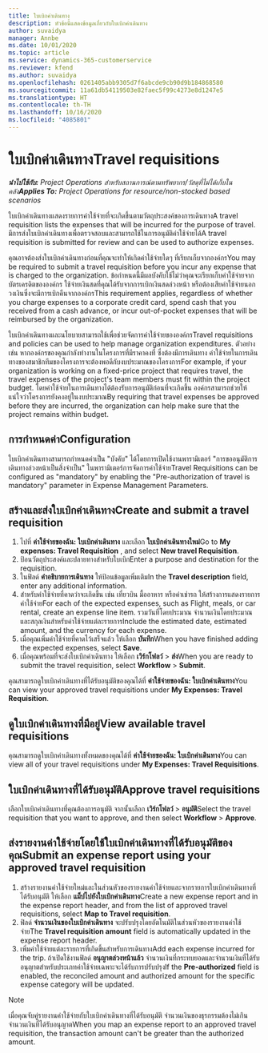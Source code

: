 ```yaml
---
title: ใบเบิกค่าเดินทาง
description: หัวข้อนี้แสดงข้อมูลเกี่ยวกับใบเบิกค่าเดินทาง
author: suvaidya
manager: Annbe
ms.date: 10/01/2020
ms.topic: article
ms.service: dynamics-365-customerservice
ms.reviewer: kfend
ms.author: suvaidya
ms.openlocfilehash: 0261405abb9305d7f6abcde9cb90d9b184868580
ms.sourcegitcommit: 11a61db54119503e82faec5f99c4273e8d1247e5
ms.translationtype: HT
ms.contentlocale: th-TH
ms.lasthandoff: 10/16/2020
ms.locfileid: "4085801"
---
```

# <a name="travel-requisitions"></a><span data-ttu-id="6ac6e-103">ใบเบิกค่าเดินทาง</span><span class="sxs-lookup"><span data-stu-id="6ac6e-103">Travel requisitions</span></span>

<span data-ttu-id="6ac6e-104">_**นำไปใช้กับ:** Project Operations สำหรับสถานการณ์ตามทรัพยากร/วัสดุที่ไม่ได้เก็บในคลัง_</span><span class="sxs-lookup"><span data-stu-id="6ac6e-104">_**Applies To:** Project Operations for resource/non-stocked based scenarios_</span></span>

<span data-ttu-id="6ac6e-105">ใบเบิกค่าเดินทางแสดงรายการค่าใช้จ่ายที่จะเกิดขึ้นตามวัตถุประสงค์ของการเดินทาง</span><span class="sxs-lookup"><span data-stu-id="6ac6e-105">A travel requisition lists the expenses that will be incurred for the purpose of travel.</span></span> <span data-ttu-id="6ac6e-106">มีการส่งใบเบิกค่าเดินทางเพื่อตรวจสอบและสามารถใช้ในการอนุมัติค่าใช้จ่ายได้</span><span class="sxs-lookup"><span data-stu-id="6ac6e-106">A travel requisition is submitted for review and can be used to authorize expenses.</span></span>

<span data-ttu-id="6ac6e-107">คุณอาจต้องส่งใบเบิกค่าเดินทางก่อนที่คุณจะทำให้เกิดค่าใช้จ่ายใดๆ ที่เรียกเก็บจากองค์กร</span><span class="sxs-lookup"><span data-stu-id="6ac6e-107">You may be required to submit a travel requisition before you incur any expense that is charged to the organization.</span></span> <span data-ttu-id="6ac6e-108">ข้อกำหนดนี้มีผลบังคับใช้ไม่ว่าคุณจะเรียกเก็บค่าใช้จ่ายจากบัตรเครดิตขององค์กร ใช้จ่ายเงินสดที่คุณได้รับจากการเบิกเงินสดล่วงหน้า หรือต้องเสียค่าใช้จ่ายนอกวงเงินซึ่งจะมีการเบิกคืนจากองค์กร</span><span class="sxs-lookup"><span data-stu-id="6ac6e-108">This requirement applies, regardless of whether you charge expenses to a corporate credit card, spend cash that you received from a cash advance, or incur out-of-pocket expenses that will be reimbursed by the organization.</span></span>

<span data-ttu-id="6ac6e-109">ใบเบิกค่าเดินทางและนโยบายสามารถใช้เพื่อช่วยจัดการค่าใช้จ่ายขององค์กร</span><span class="sxs-lookup"><span data-stu-id="6ac6e-109">Travel requisitions and policies can be used to help manage organization expenditures.</span></span> <span data-ttu-id="6ac6e-110">ตัวอย่างเช่น หากองค์กรของคุณกำลังทำงานในโครงการที่มีราคาคงที่ ซึ่งต้องมีการเดินทาง ค่าใช้จ่ายในการเดินทางของสมาชิกทีมของโครงการจะต้องพอดีกับงบประมาณของโครงการ</span><span class="sxs-lookup"><span data-stu-id="6ac6e-110">For example, if your organization is working on a fixed-price project that requires travel, the travel expenses of the project's team members must fit within the project budget.</span></span> <span data-ttu-id="6ac6e-111">โดยค่าใช้จ่ายในการเดินทางได้ต้องรับการอนุมัติก่อนที่จะเกิดขึ้น องค์กรสามารถช่วยให้แน่ใจว่าโครงการยังคงอยู่ในงบประมาณ</span><span class="sxs-lookup"><span data-stu-id="6ac6e-111">By requiring that travel expenses be approved before they are incurred, the organization can help make sure that the project remains within budget.</span></span>

## <a name="configuration"></a><span data-ttu-id="6ac6e-112">การกำหนดค่า</span><span class="sxs-lookup"><span data-stu-id="6ac6e-112">Configuration</span></span> 

<span data-ttu-id="6ac6e-113">ใบเบิกค่าเดินทางสามารถกำหนดค่าเป็น "บังคับ" ได้โดยการเปิดใช้งานพารามิเตอร์ "การขออนุมัติการเดินทางล่วงหน้าเป็นสิ่งจำเป็น" ในพารามิเตอร์การจัดการค่าใช้จ่าย</span><span class="sxs-lookup"><span data-stu-id="6ac6e-113">Travel Requisitions can be configured as "mandatory" by enabling the "Pre-authorization of travel is mandatory" parameter in Expense Management Parameters.</span></span> 

## <a name="create-and-submit-a-travel-requisition"></a><span data-ttu-id="6ac6e-114">สร้างและส่งใบเบิกค่าเดินทาง</span><span class="sxs-lookup"><span data-stu-id="6ac6e-114">Create and submit a travel requisition</span></span>

1. <span data-ttu-id="6ac6e-115">ไปที่ **ค่าใช้จ่ายของฉัน: ใบเบิกค่าเดินทาง** และเลือก **ใบเบิกค่าเดินทางใหม่**</span><span class="sxs-lookup"><span data-stu-id="6ac6e-115">Go to **My expenses: Travel Requisition** , and select **New travel Requisition**.</span></span>
2. <span data-ttu-id="6ac6e-116">ป้อนวัตถุประสงค์และปลายทางสำหรับใบเบิก</span><span class="sxs-lookup"><span data-stu-id="6ac6e-116">Enter a purpose and destination for the requisition.</span></span>
3. <span data-ttu-id="6ac6e-117">ในฟิลด์ **คำอธิบายการเดินทาง** ให้ป้อนข้อมูลเพิ่มเติม</span><span class="sxs-lookup"><span data-stu-id="6ac6e-117">In the  **Travel description** field, enter any additional information.</span></span> 
4. <span data-ttu-id="6ac6e-118">สำหรับค่าใช้จ่ายที่คาดว่าจะเกิดขึ้น เช่น เที่ยวบิน มื้ออาหาร หรือค่าเช่ารถ ให้สร้างการแสดงรายการค่าใช้จ่าย</span><span class="sxs-lookup"><span data-stu-id="6ac6e-118">For each of the expected expenses, such as Flight, meals, or car rental, create an expense line item.</span></span> <span data-ttu-id="6ac6e-119">รวมวันที่โดยประมาณ จำนวนเงินโดยประมาณ และสกุลเงินสำหรับค่าใช้จ่ายแต่ละรายการ</span><span class="sxs-lookup"><span data-stu-id="6ac6e-119">Include the estimated date, estimated amount, and the currency for each expense.</span></span> 
5. <span data-ttu-id="6ac6e-120">เมื่อคุณเพิ่มค่าใช้จ่ายที่คาดไว้เสร็จแล้ว ให้เลือก **บันทึก**</span><span class="sxs-lookup"><span data-stu-id="6ac6e-120">When you have finished adding the expected expenses, select **Save**.</span></span>
6. <span data-ttu-id="6ac6e-121">เมื่อคุณพร้อมที่จะส่งใบเบิกค่าเดินทาง ให้เลือก **เวิร์กโฟลว์** > **ส่ง**</span><span class="sxs-lookup"><span data-stu-id="6ac6e-121">When you are ready to submit the travel requisition, select **Workflow** > **Submit**.</span></span>

<span data-ttu-id="6ac6e-122">คุณสามารถดูใบเบิกค่าเดินทางที่ได้รับอนุมัติของคุณได้ที่ **ค่าใช้จ่ายของฉัน: ใบเบิกค่าเดินทาง**</span><span class="sxs-lookup"><span data-stu-id="6ac6e-122">You can view your approved travel requisitions under **My Expenses: Travel Requisition**.</span></span> 

## <a name="view-available-travel-requisitions"></a><span data-ttu-id="6ac6e-123">ดูใบเบิกค่าเดินทางที่มีอยู่</span><span class="sxs-lookup"><span data-stu-id="6ac6e-123">View available travel requisitions</span></span>

<span data-ttu-id="6ac6e-124">คุณสามารถดูใบเบิกค่าเดินทางทั้งหมดของคุณได้ที่ **ค่าใช้จ่ายของฉัน: ใบเบิกค่าเดินทาง**</span><span class="sxs-lookup"><span data-stu-id="6ac6e-124">You can view all of your travel requisitions under **My Expenses: Travel Requisitions**.</span></span>

## <a name="approve-travel-requisitions"></a><span data-ttu-id="6ac6e-125">ใบเบิกค่าเดินทางที่ได้รับอนุมัติ</span><span class="sxs-lookup"><span data-stu-id="6ac6e-125">Approve travel requisitions</span></span>

<span data-ttu-id="6ac6e-126">เลือกใบเบิกค่าเดินทางที่คุณต้องการอนุมัติ จากนั้นเลือก **เวิร์กโฟลว์** > **อนุมัติ**</span><span class="sxs-lookup"><span data-stu-id="6ac6e-126">Select the travel requisition that you want to approve, and then select **Workflow** > **Approve**.</span></span>  

## <a name="submit-an-expense-report-using-your-approved-travel-requisition"></a><span data-ttu-id="6ac6e-127">ส่งรายงานค่าใช้จ่ายโดยใช้ใบเบิกค่าเดินทางที่ได้รับอนุมัติของคุณ</span><span class="sxs-lookup"><span data-stu-id="6ac6e-127">Submit an expense report using your approved travel requisition</span></span>

1. <span data-ttu-id="6ac6e-128">สร้างรายงานค่าใช้จ่ายใหม่และในส่วนหัวของรายงานค่าใช้จ่ายและจากรายการใบเบิกค่าเดินทางที่ได้รับอนุมัติ ให้เลือก **แม็ปไปยังใบเบิกค่าเดินทาง**</span><span class="sxs-lookup"><span data-stu-id="6ac6e-128">Create a new expense report and in the expense report header, and from the list of approved travel requisitions, select **Map to Travel requisition**.</span></span>
2. <span data-ttu-id="6ac6e-129">ฟิลด์ **จำนวนเงินของใบเบิกค่าเดินทาง** จะปรับปรุงโดยอัตโนมัติในส่วนหัวของรายงานค่าใช้จ่าย</span><span class="sxs-lookup"><span data-stu-id="6ac6e-129">The **Travel requisition amount** field is automatically updated in the expense report header.</span></span>
3. <span data-ttu-id="6ac6e-130">เพิ่มค่าใช้จ่ายแต่ละรายการที่เกิดขึ้นสำหรับการเดินทาง</span><span class="sxs-lookup"><span data-stu-id="6ac6e-130">Add each expense incurred for the trip.</span></span> <span data-ttu-id="6ac6e-131">ถ้าเปิดใช้งานฟิลด์ **อนุญาตล่วงหน้าแล้ว** จำนวนเงินที่กระทบยอดและจำนวนเงินที่ได้รับอนุญาตสำหรับประเภทค่าใช้จ่ายเฉพาะจะได้รับการปรับปรุง</span><span class="sxs-lookup"><span data-stu-id="6ac6e-131">If the **Pre-authorized** field is enabled, the reconciled amount and authorized amount for the specific expense category will be updated.</span></span>

> [!NOTE]
> <span data-ttu-id="6ac6e-132">เมื่อคุณจับคู่รายงานค่าใช้จ่ายกับใบเบิกค่าเดินทางที่ได้รับอนุมัติ จำนวนเงินของธุรกรรมต้องไม่เกินจำนวนเงินที่ได้รับอนุญาต</span><span class="sxs-lookup"><span data-stu-id="6ac6e-132">When you map an expense report to an approved travel requisition, the transaction amount can't be greater than the authorized amount.</span></span> 
